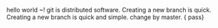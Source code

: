 hello world ~!
git is  distributed software.
Creating a new branch is quick.
Creating a new branch is quick and simple.
change by master.
{ pass}
